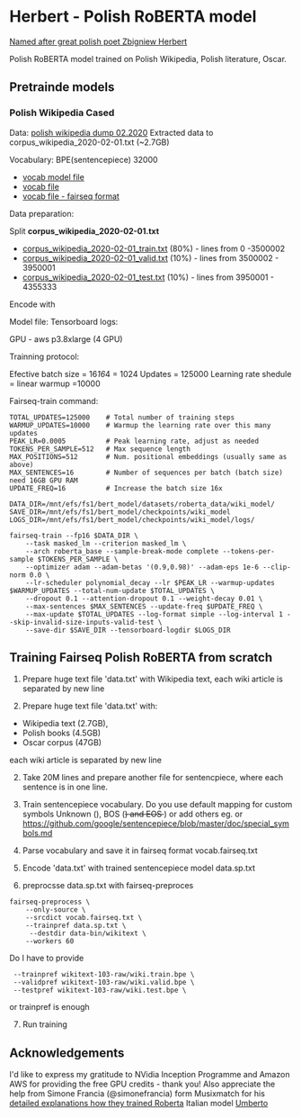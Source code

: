 # Herbert - Polish RoBERTA model


[Named after great polish poet Zbigniew Herbert](https://en.wikipedia.org/wiki/Zbigniew_Herbert)


Polish RoBERTA model trained on Polish Wikipedia, Polish literature, Oscar.


## Pretrainde models


### Polish Wikipedia Cased

Data: [polish wikipedia dump 02.2020](https://dumps.wikimedia.org/plwiki/20200101/)
Extracted data to corpus_wikipedia_2020-02-01.txt (~2.7GB)



Vocabulary: BPE(sentencepiece) 32000

* [vocab model file](/data/wiki_model/vocab/wikipedia_upper_voc_32000_sen10000000.model)
* [vocab file](/data/wiki_model/vocab/wikipedia_upper_voc_32000_sen10000000.vocab)
* [vocab file - fairseq format](/data/wiki_model/vocab/wikipedia_upper_voc_32000_sen10000000_fair.vocab)

Data preparation:

Split **corpus_wikipedia_2020-02-01.txt**

* [corpus_wikipedia_2020-02-01_train.txt]() (80%) - lines from 0 -3500002
* [corpus_wikipedia_2020-02-01_valid.txt]() (10%) - lines from 3500002 - 3950001
* [corpus_wikipedia_2020-02-01_test.txt]()  (10%) - lines from 3950001 - 4355333

Encode with

Model file:
Tensorboard logs:

GPU - aws p3.8xlarge (4 GPU)

Trainning protocol:

Efective batch size = 16*16*4 = 1024
Updates             = 125000
Learning rate shedule = linear
warmup =10000


Fairseq-train command:

```
TOTAL_UPDATES=125000    # Total number of training steps
WARMUP_UPDATES=10000    # Warmup the learning rate over this many updates
PEAK_LR=0.0005          # Peak learning rate, adjust as needed
TOKENS_PER_SAMPLE=512   # Max sequence length
MAX_POSITIONS=512       # Num. positional embeddings (usually same as above)
MAX_SENTENCES=16        # Number of sequences per batch (batch size) need 16GB GPU RAM
UPDATE_FREQ=16          # Increase the batch size 16x

DATA_DIR=/mnt/efs/fs1/bert_model/datasets/roberta_data/wiki_model/
SAVE_DIR=/mnt/efs/fs1/bert_model/checkpoints/wiki_model
LOGS_DIR=/mnt/efs/fs1/bert_model/checkpoints/wiki_model/logs/

fairseq-train --fp16 $DATA_DIR \
    --task masked_lm --criterion masked_lm \
    --arch roberta_base --sample-break-mode complete --tokens-per-sample $TOKENS_PER_SAMPLE \
    --optimizer adam --adam-betas '(0.9,0.98)' --adam-eps 1e-6 --clip-norm 0.0 \
    --lr-scheduler polynomial_decay --lr $PEAK_LR --warmup-updates $WARMUP_UPDATES --total-num-update $TOTAL_UPDATES \
    --dropout 0.1 --attention-dropout 0.1 --weight-decay 0.01 \
    --max-sentences $MAX_SENTENCES --update-freq $UPDATE_FREQ \
    --max-update $TOTAL_UPDATES --log-format simple --log-interval 1 --skip-invalid-size-inputs-valid-test \
    --save-dir $SAVE_DIR --tensorboard-logdir $LOGS_DIR

```




## Training Fairseq Polish RoBERTA from scratch



1. Prepare huge text file 'data.txt' with Wikipedia text, each wiki article is separated by new line


1. Prepare huge text file 'data.txt' with: 

 * Wikipedia text (2.7GB), 
 * Polish books (4.5GB) 
 * Oscar corpus (47GB)
 
 each wiki article is separated by new line

2. Take 20M lines and prepare another file for sentencpiece, where each sentence is in one line. 

3. Train sentencepiece vocabulary. 
Do you use default mapping for custom symbols Unknown (<unk>), BOS (<s>) and EOS </s>) or add others eg. <pad> or <mask> https://github.com/google/sentencepiece/blob/master/doc/special_symbols.md

4. Parse vocabulary and save it in fairseq format vocab.fairseq.txt
5. Encode 'data.txt' with trained sentencepiece model data.sp.txt
6. preprocsse data.sp.txt with fairseq-preproces
```
fairseq-preprocess \
    --only-source \
    --srcdict vocab.fairseq.txt \
    --trainpref data.sp.txt \
     --destdir data-bin/wikitext \
    --workers 60
```

Do I have to provide 
```
 --trainpref wikitext-103-raw/wiki.train.bpe \
 --validpref wikitext-103-raw/wiki.valid.bpe \
 --testpref wikitext-103-raw/wiki.test.bpe \
```
or trainpref is enough

7. Run training 



## Acknowledgements

I'd like to express my gratitude to NVidia Inception Programme and Amazon AWS for providing the free GPU credits - thank you! 
Also appreciate the help from Simone Francia (@simonefrancia) form Musixmatch for his [detailed explanations how they trained Roberta](https://github.com/musixmatchresearch/umberto/issues/2) Italian model [Umberto ](https://github.com/musixmatchresearch/umberto)

